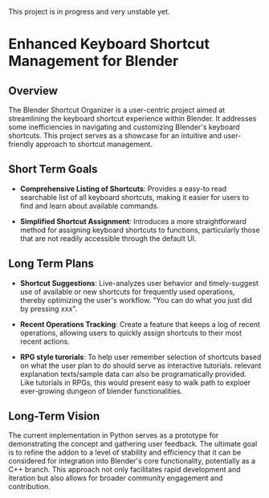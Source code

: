 This project is in progress and very unstable yet.

# Enhanced Keyboard Shortcut Management for Blender

## Overview
The Blender Shortcut Organizer is a user-centric project aimed at streamlining the keyboard shortcut experience within Blender. It addresses some inefficiencies in navigating and customizing Blender's keyboard shortcuts. This project serves as a showcase for an intuitive and user-friendly approach to shortcut management.

## Short Term Goals

- **Comprehensive Listing of Shortcuts**: Provides a easy-to read searchable list of all keyboard shortcuts, making it easier for users to find and learn about available commands.
  
- **Simplified Shortcut Assignment**: Introduces a more straightforward method for assigning keyboard shortcuts to functions, particularly those that are not readily accessible through the default UI.
  
## Long Term Plans

- **Shortcut Suggestions**: Live-analyzes user behavior and timely-suggest use of available or new shortcuts for frequently used operations, thereby optimizing the user's workflow. "You can do what you just did by pressing xxx".

- **Recent Operations Tracking**: Create a feature that keeps a log of recent operations, allowing users to quickly assign shortcuts to their most recent actions.
  
- **RPG style turorials**: To help user remember selection of shortcuts based on what the user plan to do should serve as interactive tutorials. relevant explanation texts/sample data can also be programatically provided.  Like tutorials in RPGs, this would present easy to walk path to exploer ever-growing dungeon of blender functionalities.
  
## Long-Term Vision

The current implementation in Python serves as a prototype for demonstrating the concept and gathering user feedback. The ultimate goal is to refine the addon to a level of stability and efficiency that it can be considered for integration into Blender's core functionality, potentially as a C++ branch. This approach not only facilitates rapid development and iteration but also allows for broader community engagement and contribution.
